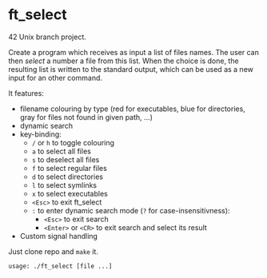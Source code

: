 # ft_select

42 Unix branch project.

Create a program which receives as input a list of files names. The user can then _select_ a number a file from this list.
When the choice is done, the resulting list is written to the standard output, which can be used as a new input for an other command.

It features:
* filename colouring by type (red for executables, blue for directories, gray for files not found in given path, ...)
* dynamic search
* key-binding:
  * `/` or `h` to toggle colouring
  * `a` to select all files
  * `s` to deselect all files
  * `f` to select regular files
  * `d` to select directories
  * `l` to select symlinks
  * `x` to select executables
  * `<Esc>` to exit ft_select
  * `:` to enter dynamic search mode (`?` for case-insensitivness):
    * `<Esc>` to exit search
    * `<Enter>` or `<CR>` to exit search and select its result
* Custom signal handling

Just clone repo and `make` it.

`usage: ./ft_select [file ...]`
